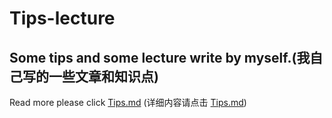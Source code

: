 # Tips-lecture
Some tips and some lecture write by myself.(我自己写的一些文章和知识点)
---
Read more please click [Tips.md](https://github.com/haolic/Tips-lecture/blob/master/Tips.md)
(详细内容请点击 [Tips.md](https://github.com/haolic/Tips-lecture/blob/master/Tips.md))